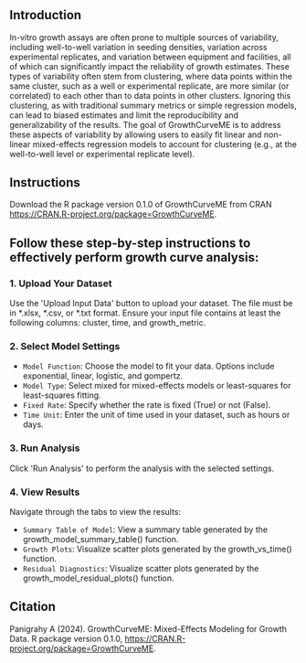 # 
## Introduction
In-vitro growth assays are often prone to multiple sources of variability, including well-to-well variation in seeding densities, variation across experimental replicates, and variation between equipment and facilities, all of which can significantly impact the reliability of growth estimates. These types of variability often stem from clustering, where data points within the same cluster, such as a well or experimental replicate, are more similar (or correlated) to each other than to data points in other clusters. Ignoring this clustering, as with traditional summary metrics or simple regression models, can lead to biased estimates and limit the reproducibility and generalizability of the results. The goal of GrowthCurveME is to address these aspects of variability by allowing users to easily fit linear and non-linear mixed-effects regression models to account for clustering (e.g., at the well-to-well level or experimental replicate level).

## Instructions

Download the R package version 0.1.0 of GrowthCurveME from CRAN https://CRAN.R-project.org/package=GrowthCurveME.

## Follow these step-by-step instructions to effectively perform growth curve analysis:

### 1. Upload Your Dataset

Use the 'Upload Input Data' button to upload your dataset. The file must be in *.xlsx, *.csv, or *.txt format.
Ensure your input file contains at least the following columns: cluster, time, and growth_metric. 

### 2. Select Model Settings

- ```Model Function```: Choose the model to fit your data. Options include exponential, linear, logistic, and gompertz.
- ```Model Type```: Select mixed for mixed-effects models or least-squares for least-squares fitting.
- ```Fixed Rate```: Specify whether the rate is fixed (True) or not (False).
- ```Time Unit```: Enter the unit of time used in your dataset, such as hours or days.

### 3. Run Analysis
Click 'Run Analysis' to perform the analysis with the selected settings.

### 4. View Results
Navigate through the tabs to view the results:

- ```Summary Table of Model```: View a summary table generated by the growth_model_summary_table() function.
- ```Growth Plots```: Visualize scatter plots generated by the growth_vs_time() function.
- ```Residual Diagnostics```: Visualize scatter plots generated by the growth_model_residual_plots() function.



## Citation

Panigrahy A (2024). GrowthCurveME: Mixed-Effects Modeling for Growth Data. R package version 0.1.0, https://CRAN.R-project.org/package=GrowthCurveME.
